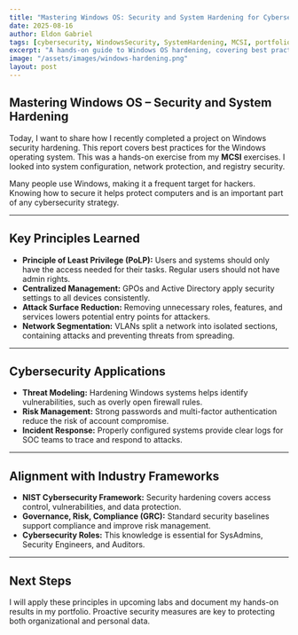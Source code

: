 ```yaml
---
title: "Mastering Windows OS: Security and System Hardening for Cybersecurity"
date: 2025-08-16
author: Eldon Gabriel
tags: [cybersecurity, WindowsSecurity, SystemHardening, MCSI, portfolio]
excerpt: "A hands-on guide to Windows OS hardening, covering best practices for system configuration, network protection, and registry security."
image: "/assets/images/windows-hardening.png"
layout: post
---
```


## Mastering Windows OS – Security and System Hardening

Today, I want to share how I recently completed a project on Windows security hardening. This report covers best practices for the Windows operating system. This was a hands-on exercise from my **MCSI** exercises. I looked into system configuration, network protection, and registry security.  

Many people use Windows, making it a frequent target for hackers. Knowing how to secure it helps protect computers and is an important part of any cybersecurity strategy.

---

## Key Principles Learned

- **Principle of Least Privilege (PoLP):** Users and systems should only have the access needed for their tasks. Regular users should not have admin rights.  
- **Centralized Management:** GPOs and Active Directory apply security settings to all devices consistently.  
- **Attack Surface Reduction:** Removing unnecessary roles, features, and services lowers potential entry points for attackers.  
- **Network Segmentation:** VLANs split a network into isolated sections, containing attacks and preventing threats from spreading.

---

## Cybersecurity Applications

- **Threat Modeling:** Hardening Windows systems helps identify vulnerabilities, such as overly open firewall rules.  
- **Risk Management:** Strong passwords and multi-factor authentication reduce the risk of account compromise.  
- **Incident Response:** Properly configured systems provide clear logs for SOC teams to trace and respond to attacks.

---

## Alignment with Industry Frameworks

- **NIST Cybersecurity Framework:** Security hardening covers access control, vulnerabilities, and data protection.  
- **Governance, Risk, Compliance (GRC):** Standard security baselines support compliance and improve risk management.  
- **Cybersecurity Roles:** This knowledge is essential for SysAdmins, Security Engineers, and Auditors.

---

## Next Steps

I will apply these principles in upcoming labs and document my hands-on results in my portfolio. Proactive security measures are key to protecting both organizational and personal data.
